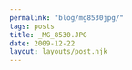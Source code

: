 ```yaml
---
permalink: "blog/mg8530jpg/"
tags: posts
title: _MG_8530.JPG
date: 2009-12-22
layout: layouts/post.njk
---
```



